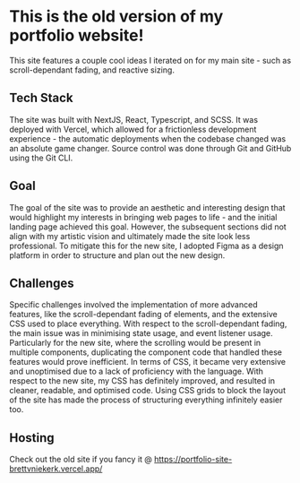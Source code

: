 # This is the old version of my portfolio website!
This site features a couple cool ideas I iterated on for my main site - such as scroll-dependant fading, and reactive sizing.

## Tech Stack
The site was built with NextJS, React, Typescript, and SCSS.
It was deployed with Vercel, which allowed for a frictionless development experience - the automatic deployments when the codebase changed was an absolute game changer.
Source control was done through Git and GitHub using the Git CLI.

## Goal
The goal of the site was to provide an aesthetic and interesting design that would highlight my interests in bringing web pages to life - and the initial landing page achieved this goal. However, the subsequent sections did not align with my artistic vision and ultimately made the site look less professional. To mitigate this for the new site, I adopted Figma as a design platform in order to structure and plan out the new design.

## Challenges
Specific challenges involved the implementation of more advanced features, like the scroll-dependant fading of elements, and the extensive CSS used to place everything. With respect to the scroll-dependant fading, the main issue was in minimising state usage, and event listener usage. Particularly for the new site, where the scrolling would be present in multiple components, duplicating the component code that handled these features would prove inefficient.
In terms of CSS, it became very extensive and unoptimised due to a lack of proficiency with the language. With respect to the new site, my CSS has definitely improved, and resulted in cleaner, readable, and optimised code. Using CSS grids to block the layout of the site has made the process of structuring everything infinitely easier too.

## Hosting
Check out the old site if you fancy it @ https://portfolio-site-brettvniekerk.vercel.app/
